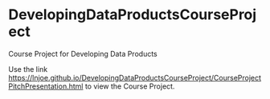 # DevelopingDataProductsCourseProject
Course Project for Developing Data Products

Use the link https://lnjoe.github.io/DevelopingDataProductsCourseProject/CourseProjectPitchPresentation.html to view the Course Project. 
